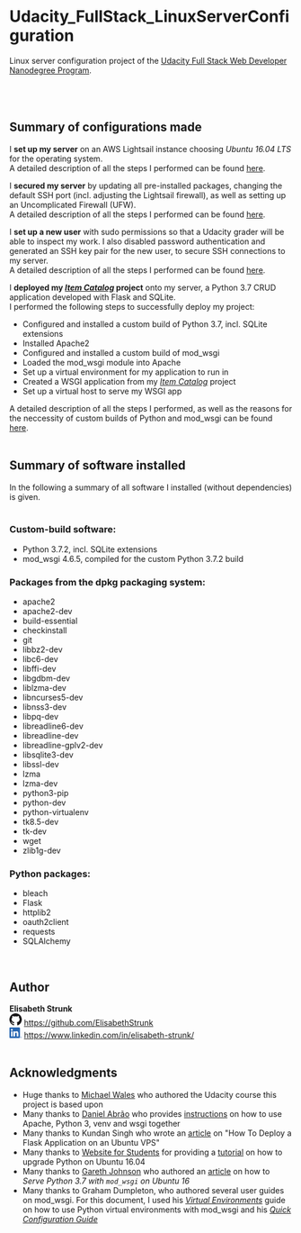 # Udacity_FullStack_LinuxServerConfiguration
Linux server configuration project of the [Udacity Full Stack Web Developer Nanodegree Program](https://www.udacity.com/course/full-stack-web-developer-nanodegree--nd004).<br>
<br>
<br>
<br>

## Summary of configurations made

I __set up my server__ on an AWS Lightsail instance choosing *Ubuntu 16.04 LTS* for the operating system.<br>
A detailed description of all the steps I performed can be found [here](get_your_server.md).<br>

I __secured my server__ by updating all pre-installed packages, changing the default SSH port (incl. adjusting the Lightsail firewall), as well as setting up an Uncomplicated Firewall (UFW).<br>
A detailed description of all the steps I performed can be found [here](secure_your_server.md).<br>

I __set up a new user__ with sudo permissions so that a Udacity grader will be able to inspect my work. I also disabled password authentication and generated an SSH key pair for the new user, to secure SSH connections to my server.<br>
A detailed description of all the steps I performed can be found [here](give_grader_access.md).<br>

I __deployed my [*Item Catalog*](https://github.com/ElisabethStrunk/Udacity_FullStack_ItemCatalog) project__ onto my server, a Python 3.7 CRUD application developed with Flask and SQLite.<br>
I performed the following steps to successfully deploy my project:

* Configured and installed a custom build of Python 3.7, incl. SQLite extensions
* Installed Apache2
* Configured and installed a custom build of mod_wsgi
* Loaded the mod_wsgi module into Apache
* Set up a virtual environment for my application to run in
* Created a WSGI application from my [*Item Catalog*](https://github.com/ElisabethStrunk/Udacity_FullStack_ItemCatalog) project
* Set up a virtual host to serve my WSGI app

A detailed description of all the steps I performed, as well as the reasons for the neccessity of custom builds of Python and mod_wsgi can be found [here](deploy_your_project.md).<br>
<br>

## Summary of software installed 
In the following a summary of all software I installed (without dependencies) is given.<br>
<br>
### Custom-build software:

* Python 3.7.2, incl. SQLite extensions
* mod_wsgi 4.6.5, compiled for the custom Python 3.7.2 build

### Packages from the dpkg packaging system:

* apache2
* apache2-dev
* build-essential
* checkinstall
* git
* libbz2-dev
* libc6-dev
* libffi-dev
* libgdbm-dev
* liblzma-dev
* libncurses5-dev
* libnss3-dev
* libpq-dev
* libreadline6-dev
* libreadline-dev
* libreadline-gplv2-dev
* libsqlite3-dev
* libssl-dev
* lzma
* lzma-dev
* python3-pip
* python-dev
* python-virtualenv
* tk8.5-dev
* tk-dev
* wget
* zlib1g-dev

### Python packages:

* bleach
* Flask
* httplib2
* oauth2client
* requests
* SQLAlchemy

<br>

## Author

**Elisabeth Strunk**<br>
<img src="readme_images/GitHub-Mark-32px.png" width=22> https://github.com/ElisabethStrunk<br>
<img src="readme_images/LI-In-Bug.png" width=22> https://www.linkedin.com/in/elisabeth-strunk/<br>
<br>

## Acknowledgments

* Huge thanks to [Michael Wales](https://github.com/walesmd) who authored the Udacity course this project is based upon
* Many thanks to [Daniel Abrão](https://github.com/jungleBadger) who provides [instructions](https://gist.github.com/PurpleBooth/109311bb0361f32d87a2) on how to use Apache, Python 3, venv and wsgi together
* Many thanks to Kundan Singh who wrote an [article](https://www.digitalocean.com/community/tutorials/how-to-deploy-a-flask-application-on-an-ubuntu-vps#step-four-%E2%80%93-configure-and-enable-a-new-virtual-host) on "How To Deploy a Flask Application on an Ubuntu VPS"
* Many thanks to [Website for Students](https://websiteforstudents.com) for providing a [tutorial](https://websiteforstudents.com/installing-the-latest-python-3-7-on-ubuntu-16-04-18-04/) on how to upgrade Python on Ubuntu 16.04
* Many thanks to [Gareth Johnson](https://github.com/garethbjohnson) who authored an [article](https://medium.com/@garethbjohnson/serve-python-3-7-with-mod-wsgi-on-ubuntu-16-d9c7ab79e03a) on how to *Serve Python 3.7 with `mod_wsgi` on Ubuntu 16*
* Many thanks to Graham Dumpleton, who authored several user guides on mod_wsgi. For this document, I used his [*Virtual Environments*](https://modwsgi.readthedocs.io/en/develop/user-guides/virtual-environments.html) guide on how to use Python virtual environments with mod_wsgi and his [*Quick Configuration Guide*](https://modwsgi.readthedocs.io/en/develop/user-guides/quick-configuration-guide.html)
